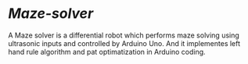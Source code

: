# *Maze-solver* 
 A Maze solver is a differential robot which performs maze solving using ultrasonic inputs and controlled by Arduino Uno. And it implementes left hand rule algorithm and pat optimatization in Arduino coding.
